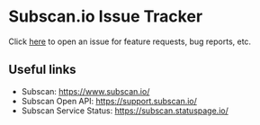 # Subscan.io Issue Tracker

Click [here](https://github.com/itering/subscan-issue-tracker/issues/new/choose) to open an issue for feature requests, bug reports, etc.

## Useful links

- Subscan: <https://www.subscan.io/>
- Subscan Open API: <https://support.subscan.io/>
- Subscan Service Status: <https://subscan.statuspage.io/>
